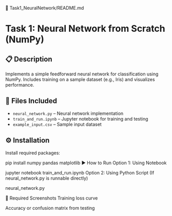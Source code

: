 📁 Task1_NeuralNetwork/README.md


# Task 1: Neural Network from Scratch (NumPy)

## 📋 Description
Implements a simple feedforward neural network for classification using NumPy. Includes training on a sample dataset (e.g., Iris) and visualizes performance.

## 📁 Files Included
- `neural_network.py` – Neural network implementation
- `train_and_run.ipynb` – Jupyter notebook for training and testing
- `example_input.csv` – Sample input dataset

## ⚙️ Installation
Install required packages:

pip install numpy pandas matplotlib
▶️ How to Run
Option 1: Using Notebook

jupyter notebook train_and_run.ipynb
Option 2: Using Python Script
(If neural_network.py is runnable directly)

neural_network.py


📸 Required Screenshots
Training loss curve

Accuracy or confusion matrix from testing